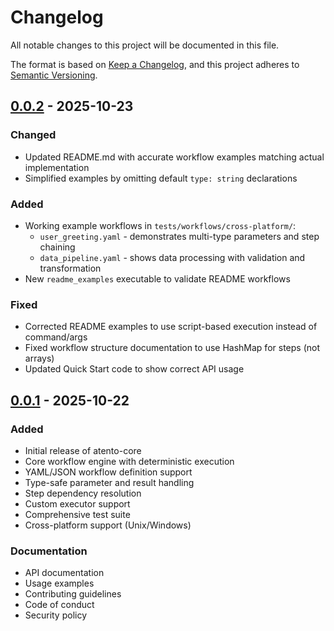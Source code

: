 # Changelog

All notable changes to this project will be documented in this file.

The format is based on [Keep a Changelog](https://keepachangelog.com/en/1.0.0/),
and this project adheres to [Semantic Versioning](https://semver.org/spec/v2.0.0.html).

## [0.0.2] - 2025-10-23

### Changed
- Updated README.md with accurate workflow examples matching actual implementation
- Simplified examples by omitting default `type: string` declarations

### Added
- Working example workflows in `tests/workflows/cross-platform/`:
  - `user_greeting.yaml` - demonstrates multi-type parameters and step chaining
  - `data_pipeline.yaml` - shows data processing with validation and transformation
- New `readme_examples` executable to validate README workflows

### Fixed
- Corrected README examples to use script-based execution instead of command/args
- Fixed workflow structure documentation to use HashMap for steps (not arrays)
- Updated Quick Start code to show correct API usage

## [0.0.1] - 2025-10-22

### Added
- Initial release of atento-core
- Core workflow engine with deterministic execution
- YAML/JSON workflow definition support
- Type-safe parameter and result handling
- Step dependency resolution
- Custom executor support
- Comprehensive test suite
- Cross-platform support (Unix/Windows)

### Documentation
- API documentation
- Usage examples
- Contributing guidelines
- Code of conduct
- Security policy

[Unreleased]: https://github.com/weareprogmatic/atento-core/compare/v0.0.2...HEAD
[0.0.2]: https://github.com/weareprogmatic/atento-core/compare/v0.0.1...v0.0.2
[0.0.1]: https://github.com/weareprogmatic/atento-core/releases/tag/v0.0.1
